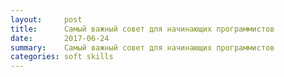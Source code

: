 ```yaml
---
layout:     post
title:      Самый важный совет для начинающих программистов
date:       2017-06-24
summary: 	Самый важный совет для начинающих программистов
categories: soft skills
---
```






